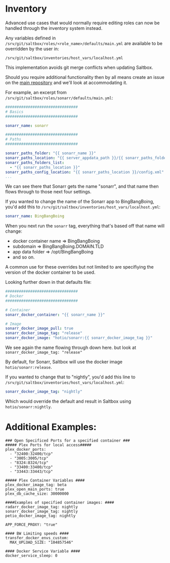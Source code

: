 # Inventory

Advanced use cases that would normally require editing roles can now be handled through the inventory system instead. 

Any variables defined in `/srv/git/saltbox/roles/<role_name>/defaults/main.yml` are available to be overridden by the user in: 

`/srv/git/saltbox/inventories/host_vars/localhost.yml`

This implementation avoids git merge conflicts when updating Saltbox.

Should you require additional functionality then by all means create an issue on the [main repository](https://github.com/saltyorg/Saltbox/) and we'll look at accommodating it.

For example, an excerpt from `/srv/git/saltbox/roles/sonarr/defaults/main.yml`:

``` yaml
################################
# Basics
################################

sonarr_name: sonarr

################################
# Paths
################################

sonarr_paths_folder: "{{ sonarr_name }}"
sonarr_paths_location: "{{ server_appdata_path }}/{{ sonarr_paths_folder }}"
sonarr_paths_folders_list:
  - "{{ sonarr_paths_location }}"
sonarr_paths_config_location: "{{ sonarr_paths_location }}/config.xml"
...
```

We can see there that Sonarr gets the name "sonarr", and that name then flows through to those next four settings.

If you wanted to change the name of the Sonarr app to BingBangBoing, you'd add this to `/srv/git/saltbox/inventories/host_vars/localhost.yml`:

``` yaml
sonarr_name: BingBangBoing
```

When you next run the `sonarr` tag, everything that's based off that name will change:

- docker container name => BingBangBoing
- subdomain => BingBangBoing.DOMAIN.TLD
- app data folder => /opt/BingBangBoing
- and so on.

A common use for these overrides but not limited to are specifiying the version of the docker container to be used.

Looking further down in that defaults file:

``` yaml
################################
# Docker
################################

# Container
sonarr_docker_container: "{{ sonarr_name }}"

# Image
sonarr_docker_image_pull: true
sonarr_docker_image_tag: "release"
sonarr_docker_image: "hotio/sonarr:{{ sonarr_docker_image_tag }}"
```

We see again the name flowing through down here. but look at `sonarr_docker_image_tag: "release"`

By default, for Sonarr, Saltbox will use the docker image `hotio/sonarr:release`.

If you wanted to change that to "nightly", you'd add this line to `/srv/git/saltbox/inventories/host_vars/localhost.yml`:

``` yaml
sonarr_docker_image_tag: "nightly"
```

Which would override the default and result in Saltbox using `hotio/sonarr:nightly`.




# Additional Examples:
```
### Open Specificed Ports for a specified container ###
##### Plex Ports for local access#####
plex_docker_ports:
  - "32400:32400/tcp"
  - "3005:3005/tcp"
  - "8324:8324/tcp"
  - "33400:33400/tcp"
  - "33443:33443/tcp"

##### Plex Container Variables ####
plex_docker_image_tag: beta
plex_open_main_ports: true
plex_db_cache_size: 30000000

####Examples of specified container images: ####
radarr_docker_image_tag: nightly
sonarr_docker_image_tag: nightly
petio_docker_image_tag: nightly

APP_FORCE_PROXY: "true"

#### BW Limiting speeds ####
transfer_docker_envs_custom:
  MAX_UPLOAD_SIZE: "104857546"

#### Docker Service Variable ####
docker_service_sleep: 0
```
